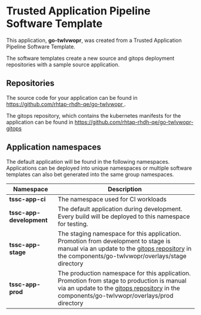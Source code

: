 # Trusted Application Pipeline Software Template

This application, **go-twlvwopr**, was created from a Trusted Application Pipeline Software Template.

The software templates create a new source and gitops deployment repositories with a sample source application. 

## Repositories

The source code for your application can be found in [https://github.com/rhtap-rhdh-qe/go-twlvwopr ](https://github.com/rhtap-rhdh-qe/go-twlvwopr ).
 
The gitops repository, which contains the kubernetes manifests for the application can be found in 
[https://github.com/rhtap-rhdh-qe/go-twlvwopr-gitops ](https://github.com/rhtap-rhdh-qe/go-twlvwopr-gitops ) 

## Application namespaces 

The default application will be found in the following namespaces. Applications can be deployed into unique namespaces or multiple software templates can also bet generated into the same group namespaces.  

|  Namespace   |  Description   |  
| -------- | -------- |
| **tssc-app-ci** | The namespace used for CI workloads |
| **tssc-app-development** | The default application during development. Every build will be deployed to this namespace for testing. |
| **tssc-app-stage** | The staging namespace for this application. Promotion from development to stage is manual via an update to the [gitops repository](https://github.com/rhtap-rhdh-qe/go-twlvwopr-gitops ) in the components/go-twlvwopr/overlays/stage directory |
| **tssc-app-prod** | The production namespace for this application. Promotion from stage to production is manual via an update to the [gitops repository](https://github.com/rhtap-rhdh-qe/go-twlvwopr-gitops ) in the components/go-twlvwopr/overlays/prod directory |